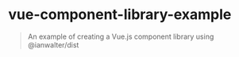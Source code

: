 # vue-component-library-example
> An example of creating a Vue.js component library using @ianwalter/dist
